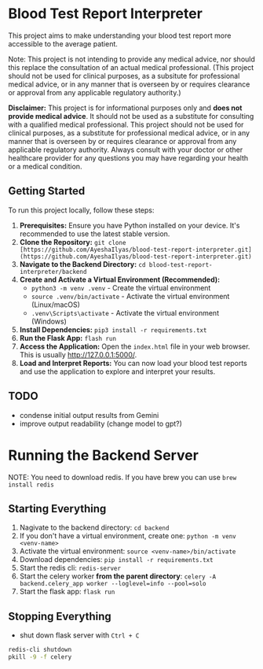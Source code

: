 # Blood Test Report Interpreter

This project aims to make understanding your blood test report more accessible to the average patient.

Note: This project is not intending to provide any medical advice, nor should this replace the consultation of an actual medical professional.
(This project should not be used for clinical purposes, as a subsitute for professional medical advice, or in any manner that is overseen by or requires clearance or approval from any applicable regulatory authority.)

**Disclaimer:** This project is for informational purposes only and **does not provide medical advice**. It should not be used as a substitute for consulting with a qualified medical professional.  This project should not be used for clinical purposes, as a substitute for professional medical advice, or in any manner that is overseen by or requires clearance or approval from any applicable regulatory authority.  Always consult with your doctor or other healthcare provider for any questions you may have regarding your health or a medical condition.

## Getting Started
To run this project locally, follow these steps:
1. **Prerequisites:** Ensure you have Python installed on your device.  It's recommended to use the latest stable version.
2. **Clone the Repository:**
```git clone [https://github.com/AyeshaIlyas/blood-test-report-interpreter.git](https://github.com/AyeshaIlyas/blood-test-report-interpreter.git)```
3. **Navigate to the Backend Directory:**
```cd blood-test-report-interpreter/backend```
4. **Create and Activate a Virtual Environment (Recommended):**
   - ```python3 -m venv .venv``` - Create the virtual environment
   - ```source .venv/bin/activate```  - Activate the virtual environment (Linux/macOS)
   - ```.venv\Scripts\activate```  - Activate the virtual environment (Windows)
5. **Install Dependencies:**
```pip3 install -r requirements.txt```
6. **Run the Flask App:**
```flash run```
7. **Access the Application:** Open the ```index.html``` file in your web browser. This is usually http://127.0.0.1:5000/.
8. **Load and Interpret Reports:** You can now load your blood test reports and use the application to explore and interpret your results.

## TODO
- condense initial output results from Gemini
- improve output readability (change model to gpt?)

# Running the Backend Server

NOTE: You need to download redis. If you have brew you can use `brew install redis`

## Starting Everything 
1. Nagivate to the backend directory: `cd backend`
2. If you don't have a virtual environment, create one: `python -m venv <venv-name>`
3. Activate the virtual environment: `source <venv-name>/bin/activate`
4. Download dependencies: `pip install -r requirements.txt`
5. Start the redis cli: `redis-server`
6. Start the celery worker **__from the parent directory__**: `celery -A backend.celery_app worker --loglevel=info --pool=solo`
7. Start the flask app: `flask run`

## Stopping Everything
- shut down flask server with `Ctrl + C`
```bash
redis-cli shutdown
pkill -9 -f celery
```